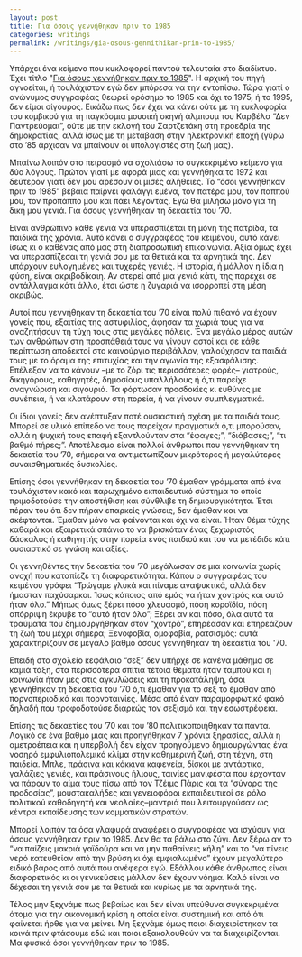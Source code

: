 ```yaml
---
layout: post
title: Για όσους γεννήθηκαν πριν το 1985
categories: writings
permalink: /writings/gia-osous-gennithikan-prin-to-1985/
---
```


Υπάρχει ένα κείμενο που κυκλοφορεί παντού τελευταία στο διαδίκτυο. Έχει τίτλο "<a href="http://www.gazzetta.gr/gnomes/article/311584-gia-osoys-gennithikan-prin-1985">Για όσους γεννήθηκαν πριν το 1985</a>". H αρχική του πηγή αγνοείται, ή τουλάχιστον εγώ δεν μπόρεσα να την εντοπίσω. Τώρα γιατί ο ανώνυμος συγγραφέας θεωρεί ορόσημο το 1985 και όχι το 1975, ή το 1995, δεν είμαι σίγουρος. Εικάζω πως δεν έχει να κάνει ούτε με τη κυκλοφορία του κομβικού για τη παγκόσμια μουσική σκηνή άλμπουμ του Καρβέλα “Δεν Παντρεύομαι”, ούτε με την εκλογή του Σαρτζετάκη στη προεδρία της δημοκρατίας, αλλά ίσως με τη μετάβαση στην ηλεκτρονική εποχή (γύρω στο ’85 άρχισαν να μπαίνουν οι υπολογιστές στη ζωή μας).

Μπαίνω λοιπόν στο πειρασμό να σχολιάσω το συγκεκριμένο κείμενο για δύο λόγους. Πρώτον γιατί με αφορά μιας και γεννήθηκα το 1972 και δεύτερον γιατί δεν μου αρέσουν οι μισές αλήθειες. Το “όσοι γεννήθηκαν πριν το 1985” βέβαια παίρνει φαλάγγι εμένα, τον πατέρα μου, τον παππού μου, τον προπάππο μου και πάει λέγοντας. Εγώ θα μιλήσω μόνο για τη δική μου γενιά. Για όσους γεννήθηκαν τη δεκαετία του ’70.

Είναι ανθρώπινο κάθε γενιά να υπερασπίζεται τη μόνη της πατρίδα, τα παιδικά της χρόνια. Αυτό κάνει ο συγγραφέας του κειμένου, αυτό κάνει ίσως κι ο καθένας από μας στη διαπροσωπική επικοινωνία. Αξία όμως έχει να υπερασπίζεσαι τη γενιά σου με τα θετικά και τα αρνητικά της. Δεν υπάρχουν ευλογημένες και τυχερές γενιές. Η ιστορία, ή μάλλον η ίδια η φύση, είναι ακριβοδίκαιη. Αν στερεί από μια γενιά κάτι, της παρέχει σε αντάλλαγμα κάτι άλλο, έτσι ώστε η ζυγαριά να ισορροπεί στη μέση ακριβώς.

Αυτοί που γεννήθηκαν τη δεκαετία του ’70 είναι πολύ πιθανό να έχουν γονείς που, εξαιτίας της αστυφιλίας, άφησαν τα χωριά τους για να αναζητήσουν τη τύχη τους στις μεγάλες πόλεις. Ένα μεγάλο μέρος αυτών των ανθρώπων στη προσπάθειά τους να γίνουν αστοί και σε κάθε περίπτωση αποδεκτοί στο καινούργιο περιβάλλον, γαλούχησαν τα παιδιά τους με το όραμα της επιτυχίας και την αγωνία της εξασφάλισης. Επέλεξαν να τα κάνουν –με το ζόρι τις περισσότερες φορές– γιατρούς, δικηγόρους, καθηγητές, δημοσίους υπαλλήλους ή ό,τι παρείχε αναγνώριση και σιγουριά. Τα φόρτωσαν προσδοκίες κι ευθύνες με συνέπεια, ή να κλατάρουν στη πορεία, ή να γίνουν συμπλεγματικά.

Οι ίδιοι γονείς δεν ανέπτυξαν ποτέ ουσιαστική σχέση με τα παιδιά τους. Μπορεί σε υλικό επίπεδο να τους παρείχαν πραγματικά ό,τι μπορούσαν, αλλά η ψυχική τους επαφή εξαντλούνταν στα “έφαγες;”, “διάβασες;”, “τι βαθμό πήρες;”. Αποτέλεσμα είναι πολλοί άνθρωποι που γεννήθηκαν τη δεκαετία του ’70, σήμερα να αντιμετωπίζουν μικρότερες ή μεγαλύτερες συναισθηματικές δυσκολίες.

Επίσης όσοι γεννήθηκαν τη δεκαετία του ’70 έμαθαν γράμματα από ένα τουλάχιστον κακό και παρωχημένο εκπαιδευτικό σύστημα το οποίο πριμοδοτούσε την αποστήθιση και σύνθλιβε τη δημιουργικότητα. Έτσι πέραν του ότι δεν πήραν επαρκείς γνώσεις, δεν έμαθαν και να σκέφτονται. Έμαθαν μόνο να φαίνονται και όχι να είναι. Ήταν θέμα τύχης καθαρά και εξαιρετικά σπάνιο το να βρισκόταν ένας ξεχωριστός δάσκαλος ή καθηγητής στην πορεία ενός παιδιού και του να μετέδιδε κάτι ουσιαστικό σε γνώση και αξίες.

Οι γεννηθέντες την δεκαετία του ’70 μεγάλωσαν σε μια κοινωνία χωρίς ανοχή που καταπίεζε τη διαφορετικότητα. Κάπου ο συγγραφέας του κειμένου γράφει “Τρώγαμε γλυκά και πίναμε αναψυκτικά, αλλά δεν ήμασταν παχύσαρκοι. Ίσως κάποιος από εμάς να ήταν χοντρός και αυτό ήταν όλο.” Μήπως όμως ξέρει πόσο χλευασμό, πόση κοροϊδία, πόση απόρριψη έκρυβε το “αυτό ήταν όλο”; Ξέρει αν και πόσο, όλα αυτά τα τραύματα που δημιουργήθηκαν στον “χοντρό”, επηρέασαν και επηρεάζουν τη ζωή του μέχρι σήμερα; Ξενοφοβία, ομοφοβία, ρατσισμός: αυτά χαρακτηρίζουν σε μεγάλο βαθμό όσους γεννήθηκαν τη δεκαετία του '70.

Επειδή στο σχολείο κεφάλαιο “σεξ” δεν υπήρχε σε κανένα μάθημα σε καμιά τάξη, στα περισσότερα σπίτια τέτοια θέματα ήταν ταμπού και η κοινωνία ήταν μες στις αγκυλώσεις και τη προκατάληψη, όσοι γεννήθηκαν τη δεκαετία του ’70 ό,τι έμαθαν για το σεξ το έμαθαν από πορνοπεριοδικά και πορνοταινίες. Μέσα από έναν παραμορφωτικό φακό δηλαδή που τροφοδοτούσε διαρκώς τον σεξισμό και την εσωστρέφεια.

Επίσης τις δεκαετίες του ’70 και του ’80 πολιτικοποιήθηκαν τα πάντα. Λογικό σε ένα βαθμό μιας και προηγήθηκαν 7 χρόνια ξηρασίας, αλλά η αμετροέπεια και η υπερβολή δεν είχαν προηγούμενο δημιουργώντας ένα νοσηρό εμφυλιοπολεμικό κλίμα στην καθημερινή ζωή, στη τέχνη, στη παιδεία. Μπλε, πράσινα και κόκκινα καφενεία, δίσκοι με αντάρτικα, γαλάζιες γενιές, και πράσινους ήλιους, ταινίες μανιφέστα που έρχονταν να πάρουν το αίμα τους πίσω από τον Τζέιμς Πάρις και τα “σύνορα της προδοσίας”, μουστακαλήδες και γενειοφόροι εκπαιδευτικοί σε ρόλο πολιτικού καθοδηγητή και νεολαίες–μαντριά που λειτουργούσαν ως κέντρα εκπαίδευσης των κομματικών στρατών.

Μπορεί λοιπόν τα όσα γλαφυρά αναφέρει ο συγγραφέας να ισχύουν για όσους γεννήθηκαν πριν το 1985. Δεν θα τα βάλω στο ζύγι. Δεν ξέρω αν το “να παίζεις μακριά γαϊδούρα και να μην παθαίνεις κήλη” και το “να πίνεις νερό κατευθείαν από την βρύση κι όχι εμφιαλωμένο” έχουν μεγαλύτερο ειδικό βάρος από αυτά που ανέφερα εγώ. Εξάλλου κάθε άνθρωπος είναι διαφορετικός κι οι γενικεύσεις μάλλον δεν έχουν νόημα. Καλό είναι να δέχεσαι τη γενιά σου με τα θετικά και κυρίως με τα αρνητικά της.

Τέλος μην ξεχνάμε πως βεβαίως και δεν είναι υπεύθυνα συγκεκριμένα άτομα για την οικονομική κρίση η οποία είναι συστημική και από ότι φαίνεται ήρθε για να μείνει. Μη ξεχνάμε όμως ποιοι διαχειρίστηκαν τα κοινά πριν φτάσουμε εδώ και ποιοι εξακολουθούν να τα διαχειρίζονται. Μα φυσικά όσοι γεννήθηκαν πριν το 1985.